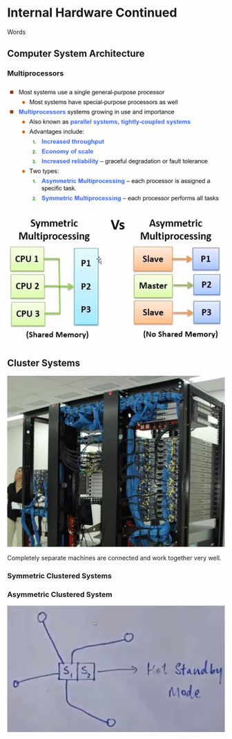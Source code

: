 # Internal Hardware Continued

Words

## Computer System Architecture

### Multiprocessors

![](../../.gitbook/assets/image%20%28147%29.png)

![](../../.gitbook/assets/image%20%28151%29.png)

## Cluster Systems

![](../../.gitbook/assets/image%20%28144%29.png)

Completely separate machines are connected and work together very well.

### Symmetric Clustered Systems



### Asymmetric Clustered System

![](../../.gitbook/assets/image%20%28145%29.png)





